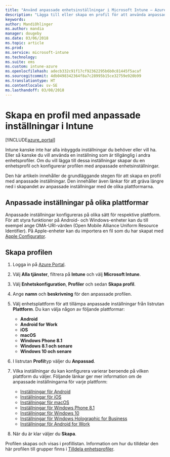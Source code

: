 ```yaml
---
title: "Använd anpassade enhetsinställningar i Microsoft Intune – Azure | Microsoft Docs"
description: "Lägga till eller skapa en profil för att använda anpassade inställningar för Windows-, Android- och iOS-enheter med Microsoft Intune"
keywords: 
author: MandiOhlinger
ms.author: mandia
manager: dougeby
ms.date: 03/06/2018
ms.topic: article
ms.prod: 
ms.service: microsoft-intune
ms.technology: 
ms.suite: ems
ms.custom: intune-azure
ms.openlocfilehash: adecb332c91f17cf92362295b6b0c81445f5acaf
ms.sourcegitcommit: 4db0498342364f8a7c28995b15ce32759e920b99
ms.translationtype: HT
ms.contentlocale: sv-SE
ms.lasthandoff: 03/08/2018
---
```

# <a name="create-a-profile-with-custom-settings-in-intune"></a>Skapa en profil med anpassade inställningar i Intune

[!INCLUDE[azure_portal](./includes/azure_portal.md)]

Intune kanske inte har alla inbyggda inställningar du behöver eller vill ha. Eller så kanske du vill använda en inställning som är tillgänglig i andra enhetsprofiler. Om du vill lägga till dessa inställningar skapar du en enhetsprofil och konfigurerar profilen med anpassade enhetsinställningar.

Den här artikeln innehåller de grundläggande stegen för att skapa en profil med anpassade inställningar. Den innehåller även länkar för att gräva längre ned i skapandet av anpassade inställningar med de olika plattformarna.

## <a name="custom-settings-on-different-platforms"></a>Anpassade inställningar på olika plattformar
Anpassade inställningar konfigureras på olika sätt för respektive plattform. För att styra funktioner på Android- och Windows-enheter kan du till exempel ange OMA-URI-värden (Open Mobile Alliance Uniform Resource Identifier). På Apple-enheter kan du importera en fil som du har skapat med [Apple Configurator](https://itunes.apple.com/us/app/apple-configurator-2/id1037126344?mt=12).

## <a name="create-the-profile"></a>Skapa profilen

1. Logga in på [Azure Portal](https://portal.azure.com).
2. Välj **Alla tjänster**, filtrera på **Intune** och välj **Microsoft Intune**.
3. Välj **Enhetskonfiguration**, **Profiler** och sedan **Skapa profil**.
4. Ange **namn** och **beskrivning** för den anpassade profilen.
5. Välj enhetsplattform för att tillämpa anpassade inställningar från listrutan **Plattform**. Du kan välja någon av följande plattformar:

    - **Android**
    - **Android for Work**
    - **iOS**
    - **macOS**
    - **Windows Phone 8.1**
    - **Windows 8.1 och senare**
    - **Windows 10 och senare**

6. I listrutan **Profil**typ väljer du **Anpassad**.
7. Vilka inställningar du kan konfigurera varierar beroende på vilken plattform du väljer. Följande länkar ger mer information om de anpassade inställningarna för varje plattform:

    - [Inställningar för Android](custom-settings-android.md)
    - [Inställningar för iOS](custom-settings-ios.md)
    - [Inställningar för macOS](custom-settings-macos.md)
    - [Inställningar för Windows Phone 8.1](custom-settings-windows-phone-8-1.md)
    - [Inställningar för Windows 10](custom-settings-windows-10.md)
    - [Inställningar för Windows Holographic for Business](custom-settings-windows-holographic.md)
    - [Inställningar för Android for Work](custom-settings-android-for-work.md)

8. När du är klar väljer du **Skapa**.

Profilen skapas och visas i profillistan. Information om hur du tilldelar den här profilen till grupper finns i [Tilldela enhetsprofiler](device-profile-assign.md).
